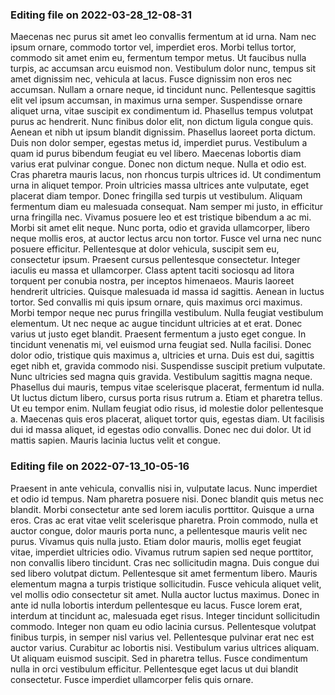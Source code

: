 

### Editing file on 2022-03-28_12-08-31

Maecenas nec purus sit amet leo convallis fermentum at id urna. Nam nec ipsum ornare, commodo tortor vel, imperdiet eros. Morbi tellus tortor, commodo sit amet enim eu, fermentum tempor metus. Ut faucibus nulla turpis, ac accumsan arcu euismod non. Vestibulum dolor nunc, tempus sit amet dignissim nec, vehicula at lacus. Fusce dignissim non eros nec accumsan. Nullam a ornare neque, id tincidunt nunc. Pellentesque sagittis elit vel ipsum accumsan, in maximus urna semper. Suspendisse ornare aliquet urna, vitae suscipit ex condimentum id.
Phasellus tempus volutpat purus ac hendrerit. Nunc finibus dolor elit, non dictum ligula congue quis. Aenean et nibh ut ipsum blandit dignissim. Phasellus laoreet porta dictum. Duis non dolor semper, egestas metus id, imperdiet purus. Vestibulum a quam id purus bibendum feugiat eu vel libero. Maecenas lobortis diam varius erat pulvinar congue. Donec non dictum neque.
Nulla et odio est. Cras pharetra mauris lacus, non rhoncus turpis ultrices id. Ut condimentum urna in aliquet tempor. Proin ultricies massa ultrices ante vulputate, eget placerat diam tempor. Donec fringilla sed turpis ut vestibulum. Aliquam fermentum diam eu malesuada consequat. Nam semper mi justo, in efficitur urna fringilla nec. Vivamus posuere leo et est tristique bibendum a ac mi. Morbi sit amet elit neque. Nunc porta, odio et gravida ullamcorper, libero neque mollis eros, at auctor lectus arcu non tortor. Fusce vel urna nec nunc posuere efficitur. Pellentesque at dolor vehicula, suscipit sem eu, consectetur ipsum. Praesent cursus pellentesque consectetur. Integer iaculis eu massa et ullamcorper. Class aptent taciti sociosqu ad litora torquent per conubia nostra, per inceptos himenaeos.
Mauris laoreet hendrerit ultricies. Quisque malesuada id massa id sagittis. Aenean in luctus tortor. Sed convallis mi quis ipsum ornare, quis maximus orci maximus. Morbi tempor neque nec purus fringilla vestibulum. Nulla feugiat vestibulum elementum. Ut nec neque ac augue tincidunt ultricies at et erat. Donec varius ut justo eget blandit. Praesent fermentum a justo eget congue. In tincidunt venenatis mi, vel euismod urna feugiat sed. Nulla facilisi. Donec dolor odio, tristique quis maximus a, ultricies et urna. Duis est dui, sagittis eget nibh et, gravida commodo nisi.
Suspendisse suscipit pretium vulputate. Nunc ultricies sed magna quis gravida. Vestibulum sagittis magna neque. Phasellus dui mauris, tempus vitae scelerisque placerat, fermentum id nulla. Ut luctus dictum libero, cursus porta risus rutrum a. Etiam et pharetra tellus. Ut eu tempor enim. Nullam feugiat odio risus, id molestie dolor pellentesque a. Maecenas quis eros placerat, aliquet tortor quis, egestas diam. Ut facilisis dui id massa aliquet, id egestas odio convallis. Donec nec dui dolor. Ut id mattis sapien. Mauris lacinia luctus velit et congue.




### Editing file on 2022-07-13_10-05-16

Praesent in ante vehicula, convallis nisi in, vulputate lacus. Nunc imperdiet et odio id tempus. Nam pharetra posuere nisi. Donec blandit quis metus nec blandit. Morbi consectetur ante sed lorem iaculis porttitor. Quisque a urna eros. Cras ac erat vitae velit scelerisque pharetra. Proin commodo, nulla et auctor congue, dolor mauris porta nunc, a pellentesque mauris velit nec purus.
Vivamus quis nulla justo. Etiam dolor mauris, mollis eget feugiat vitae, imperdiet ultricies odio. Vivamus rutrum sapien sed neque porttitor, non convallis libero tincidunt. Cras nec sollicitudin magna. Duis congue dui sed libero volutpat dictum. Pellentesque sit amet fermentum libero. Mauris elementum magna a turpis tristique sollicitudin. Fusce vehicula aliquet velit, vel mollis odio consectetur sit amet. Nulla auctor luctus maximus. Donec in ante id nulla lobortis interdum pellentesque eu lacus. Fusce lorem erat, interdum at tincidunt ac, malesuada eget risus.
Integer tincidunt sollicitudin commodo. Integer non quam eu odio lacinia cursus. Pellentesque volutpat finibus turpis, in semper nisl varius vel. Pellentesque pulvinar erat nec est auctor varius. Curabitur ac lobortis nisi. Vestibulum varius ultrices aliquam. Ut aliquam euismod suscipit. Sed in pharetra tellus. Fusce condimentum nulla in orci vestibulum efficitur. Pellentesque eget lacus ut dui blandit consectetur. Fusce imperdiet ullamcorper felis quis ornare.


